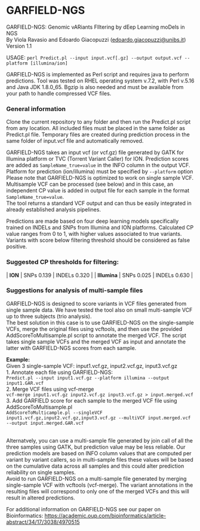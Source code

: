 # GARFIELD-NGS
GARFIELD-NGS: Genomic vARiants FIltering by dEep Learning moDels in NGS
<br> By Viola Ravasio and Edoardo Giacopuzzi (edoardo.giacopuzzi@unibs.it)
Version 1.1

USAGE: `perl Predict.pl --input input.vcf[.gz] --output output.vcf --platform [illumina/ion]`

GARFIELD-NGS is implemented as Perl script and requires java to perform predictions. Tool was tested on RHEL operating system v.7.2, with Perl v.5.16 and Java JDK 1.8.0_65. Bgzip is also needed and must be available from your path to handle compressed VCF files.

### General information

Clone the current repository to any folder and then run the Predict.pl script from any location. All included files must be placed in the same folder as Predict.pl file. Temporary files are created during prediction process in the same folder of input.vcf file and automatically removed.

GARFIELD-NGS takes an input vcf (or vcf.gz) file generated by GATK for Illumina platform or TVC (Torrent Variant Caller) for ION. Prediction scores are added as `SampleName_true=value` in the INFO column in the output VCF. Platform for prediction (ion/illumina) must be specified by `--platform` option
<br>Please note that GARFIELD-NGS is optimized to work on single sample VCF. Multisample VCF can be processed (see below) and in this case, an independent CP value is added in output file for each sample in the format `SampleName_true=value`.
<br>The tool returns a standard VCF output and can thus be easily integrated in already established analysis pipelines.

Predictions are made based on four deep learning models specifically trained on INDELs and SNPs from Illumina and ION platforms. Calculated CP value ranges from 0 to 1, with higher values associated to true variants.
Variants with score below filtering threshold should be considered as false positive. 

### Suggested CP thresholds for filtering:
| **ION** | SNPs 0.139 | INDELs 0.320 |
| **Illumina** | SNPs 0.025 | INDELs 0.630 |

### Suggestions for analysis of multi-sample files</bold>
GARFIELD-NGS is designed to score variants in VCF files generated from single sample data. We have tested the tool also on small multi-sample VCF up to three subjects (trio analysis). 
<br>The best solution in this case is to use GARFIELD-NGS on the single-sample VCFs, merge the original files using vcftools, and then use the provided AddScoreToMultisample.pl script to annotate the merged VCF. The script takes single sample VCFs and the merged VCF as input and annotate the latter with GARFIELD-NGS scores from each sample.

**Example:**
<br>Given 3 single-sample VCF: input1.vcf.gz, input2.vcf.gz, input3.vcf.gz
<br>1. Annotate each file using GARFIELD-NGS:
<br>  `Predict.pl --input input1.vcf.gz --platform illumina --output input1.GAR.vcf`
<br>2. Merge VCF files using vcf-merge
<br>  `vcf-merge input1.vcf.gz input2.vcf.gz input3.vcf.gz > input.merged.vcf`
<br>3. Add GARFIELD score for each sample to the merged VCF file using AddScoreToMultisample.pl
<br>  `AddScoreToMulticample.pl --singleVCF input1.vcf.gz,input2.vcf.gz,input3.vcf.gz --multiVCF input.merged.vcf --output input.merged.GAR.vcf`

<br>Alternatvely, you can use a multi-sample file generated by join call of all the three samples using GATK, but prediction value may be less reliable. Our prediction models are based on INFO column values that are computed per variant by variant callers, so in multi-sample files these values will be based on the cumulative data across all samples and this could alter prediction reliability on single samples. 
<br>Avoid to run GARFIELD-NGS on a multi-sample file generated by merging single-sample VCF with vcftools (vcf-merge). The variant annotations in the resulting files will correspond to only one of the merged VCFs and this will result in altered predictions.

For additional information on GARFIELD-NGS see our paper on Bioinformatics:
https://academic.oup.com/bioinformatics/article-abstract/34/17/3038/4970515
